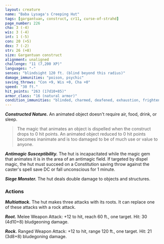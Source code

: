 ```yaml
---
layout: creature
name: "Baba Lysaga's Creeping Hut"
tags: [gargantuan, construct, cr11, curse-of-strahd]
page_number: 226
cha: 3 (-4)
wis: 3 (-4)
int: 1 (-5)
con: 20 (+5)
dex: 7 (-2)
str: 26 (+8)
size: Gargantuan construct
alignment: unaligned
challenge: "11 (7,200 XP)"
languages: "-"
senses: "blindsight 120 ft. (blind beyond this radius)"
damage_immunities: "poison, psychic"
saving_throws: "Con +9, Wis +0, Cha +0"
speed: "30 ft."
hit_points: "263 (17d10+85)"
armor_class: "16 (natural armor)"
condition_immunities: "blinded, charmed, deafened, exhaustion, frightened, paralyzed, petrified, prone"
---
```


***Constructed Nature.*** An animated object doesn't require air, food, drink, or sleep.

>The magic that animates an object is dispelled when the construct drops to 0 hit points. An animated object reduced to 0 hit points becomes inanimate and is too damaged to be of much use or value to anyone.

***Antimagic Susceptibility.*** The hut is incapacitated while the magic gem that animates it is in the area of an antimagic field. If targeted by dispel magic, the hut must succeed on a Constitution saving throw against the caster's spell save DC or fall unconscious for 1 minute.

***Siege Monster.*** The hut deals double damage to objects and structures.

### Actions

***Multiattack.*** The hut makes three attacks with its roots. It can replace one of these attacks with a rock attack.

***Root.*** Melee Weapon Attack: +12 to hit, reach 60 ft., one target. Hit: 30 (4d10+8) bludgeoning damage.

***Rock.*** Ranged Weapon Attack: +12 to hit, range 120 ft., one target. Hit: 21 (3d8+8) bludegoning damage.